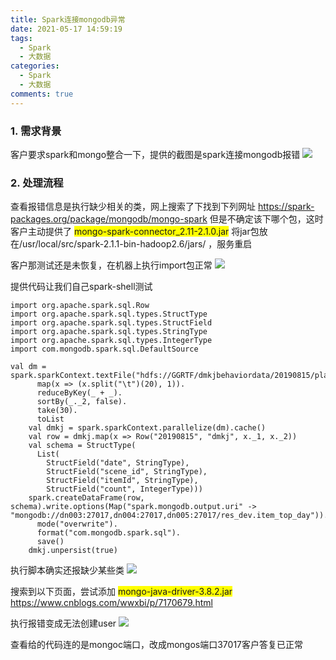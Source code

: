 ```yaml
---
title: Spark连接mongodb异常
date: 2021-05-17 14:59:19
tags:
  - Spark
  - 大数据
categories:
  - Spark
  - 大数据
comments: true
---
```


### 1. 需求背景
客户要求spark和mongo整合一下，提供的截图是spark连接mongodb报错
![](http://zengy.cn-gd.ufileos.com/6a858c2d746dc1a7153c6029a0e429f7.png)  

### 2. 处理流程
查看报错信息是执行缺少相关的类，网上搜索了下找到下列网址
https://spark-packages.org/package/mongodb/mongo-spark
但是不确定该下哪个包，这时客户主动提供了
<span style='background: yellow'>mongo-spark-connector_2.11-2.1.0.jar</span>
将jar包放在/usr/local/src/spark-2.1.1-bin-hadoop2.6/jars/ ，服务重启

客户那测试还是未恢复，在机器上执行import包正常
![](http://zengy.cn-gd.ufileos.com/4cb1ad73028c66f864d0b30988d9fe5e.png)  

提供代码让我们自己spark-shell测试
```
import org.apache.spark.sql.Row
import org.apache.spark.sql.types.StructType
import org.apache.spark.sql.types.StructField
import org.apache.spark.sql.types.StringType
import org.apache.spark.sql.types.IntegerType
import com.mongodb.spark.sql.DefaultSource

val dm = spark.sparkContext.textFile("hdfs://GGRTF/dmkjbehaviordata/20190815/play/*").
      map(x => (x.split("\t")(20), 1)).
      reduceByKey(_ + _).
      sortBy(_._2, false).
      take(30).
      toList
    val dmkj = spark.sparkContext.parallelize(dm).cache()
    val row = dmkj.map(x => Row("20190815", "dmkj", x._1, x._2))
    val schema = StructType(
      List(
        StructField("date", StringType),
        StructField("scene_id", StringType),
        StructField("itemId", StringType),
        StructField("count", IntegerType)))
    spark.createDataFrame(row, schema).write.options(Map("spark.mongodb.output.uri" -> "mongodb://dn003:27017,dn004:27017,dn005:27017/res_dev.item_top_day")).
      mode("overwrite").
      format("com.mongodb.spark.sql").
      save()
    dmkj.unpersist(true)
```
执行脚本确实还报缺少某些类
![](http://zengy.cn-gd.ufileos.com/043e66c66294e8074bcbba5d6c47b4a6.png)  

搜索到以下页面，尝试添加 <span style='background: yellow'>mongo-java-driver-3.8.2.jar</span>
https://www.cnblogs.com/wwxbi/p/7170679.html

执行报错变成无法创建user
![](http://zengy.cn-gd.ufileos.com/3e59bd76c59fa39781e0fb1065abe034.png)  

查看给的代码连的是mongoc端口，改成mongos端口37017客户答复已正常
